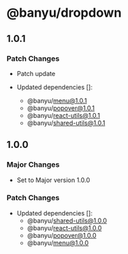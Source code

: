 # @banyu/dropdown

## 1.0.1

### Patch Changes

- Patch update

- Updated dependencies []:
  - @banyu/menu@1.0.1
  - @banyu/popover@1.0.1
  - @banyu/react-utils@1.0.1
  - @banyu/shared-utils@1.0.1

## 1.0.0

### Major Changes

- Set to Major version 1.0.0

### Patch Changes

- Updated dependencies []:
  - @banyu/shared-utils@1.0.0
  - @banyu/react-utils@1.0.0
  - @banyu/popover@1.0.0
  - @banyu/menu@1.0.0
